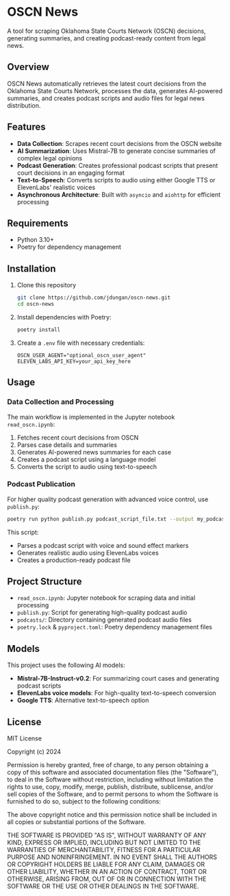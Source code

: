 # OSCN News

A tool for scraping Oklahoma State Courts Network (OSCN) decisions, generating summaries, and creating podcast-ready content from legal news.

## Overview

OSCN News automatically retrieves the latest court decisions from the Oklahoma State Courts Network, processes the data, generates AI-powered summaries, and creates podcast scripts and audio files for legal news distribution.

## Features

- **Data Collection**: Scrapes recent court decisions from the OSCN website
- **AI Summarization**: Uses Mistral-7B to generate concise summaries of complex legal opinions
- **Podcast Generation**: Creates professional podcast scripts that present court decisions in an engaging format
- **Text-to-Speech**: Converts scripts to audio using either Google TTS or ElevenLabs' realistic voices
- **Asynchronous Architecture**: Built with `asyncio` and `aiohttp` for efficient processing

## Requirements

- Python 3.10+
- Poetry for dependency management

## Installation

1. Clone this repository
   ```bash
   git clone https://github.com/jdungan/oscn-news.git
   cd oscn-news
   ```

2. Install dependencies with Poetry:
   ```bash
   poetry install
   ```

3. Create a `.env` file with necessary credentials:
   ```
   OSCN_USER_AGENT="optional_oscn_user_agent"
   ELEVEN_LABS_API_KEY=your_api_key_here
   ```

## Usage

### Data Collection and Processing

The main workflow is implemented in the Jupyter notebook `read_oscn.ipynb`:

1. Fetches recent court decisions from OSCN
2. Parses case details and summaries
3. Generates AI-powered news summaries for each case
4. Creates a podcast script using a language model
5. Converts the script to audio using text-to-speech

### Podcast Publication

For higher quality podcast generation with advanced voice control, use `publish.py`:

```bash
poetry run python publish.py podcast_script_file.txt --output my_podcast.mp3
```

This script:
- Parses a podcast script with voice and sound effect markers
- Generates realistic audio using ElevenLabs voices
- Creates a production-ready podcast file

## Project Structure

- `read_oscn.ipynb`: Jupyter notebook for scraping data and initial processing
- `publish.py`: Script for generating high-quality podcast audio
- `podcasts/`: Directory containing generated podcast audio files
- `poetry.lock` & `pyproject.toml`: Poetry dependency management files

## Models

This project uses the following AI models:
- **Mistral-7B-Instruct-v0.2**: For summarizing court cases and generating podcast scripts
- **ElevenLabs voice models**: For high-quality text-to-speech conversion
- **Google TTS**: Alternative text-to-speech option

## License
MIT License

Copyright (c) 2024

Permission is hereby granted, free of charge, to any person obtaining a copy
of this software and associated documentation files (the "Software"), to deal
in the Software without restriction, including without limitation the rights
to use, copy, modify, merge, publish, distribute, sublicense, and/or sell
copies of the Software, and to permit persons to whom the Software is
furnished to do so, subject to the following conditions:

The above copyright notice and this permission notice shall be included in all
copies or substantial portions of the Software.

THE SOFTWARE IS PROVIDED "AS IS", WITHOUT WARRANTY OF ANY KIND, EXPRESS OR
IMPLIED, INCLUDING BUT NOT LIMITED TO THE WARRANTIES OF MERCHANTABILITY,
FITNESS FOR A PARTICULAR PURPOSE AND NONINFRINGEMENT. IN NO EVENT SHALL THE
AUTHORS OR COPYRIGHT HOLDERS BE LIABLE FOR ANY CLAIM, DAMAGES OR OTHER
LIABILITY, WHETHER IN AN ACTION OF CONTRACT, TORT OR OTHERWISE, ARISING FROM,
OUT OF OR IN CONNECTION WITH THE SOFTWARE OR THE USE OR OTHER DEALINGS IN THE
SOFTWARE.
